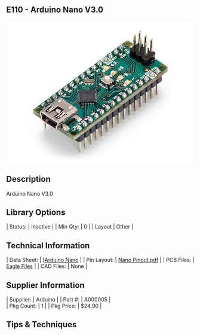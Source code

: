 ## E110 - Arduino Nano V3.0


![image](CAD/E110/image.png)

## Description    

Arduino Nano V3.0

## Library Options

| Status: | Inactive |
| Min Qty: | 0 |
| Layout | Other | 

## Technical Information

| Data Sheet: | [[Arduino Nano](https://store-usa.arduino.cc/products/arduino-nano?selectedStore=us) |
| Pin Layout: | [Nano Pinout.pdf](https://content.arduino.cc/assets/Pinout-NANO_latest.pdf) |
| PCB Files: | [Eagle Files](https://content.arduino.cc/assets/Nano-reference.zip) |
| CAD Files: | None |

## Supplier Information

| Supplier: | Arduino |
| Part #: | A000005 |         
| Pkg Count: | 1 |
| Pkg Price: | $24.90 |

## Tips & Techniques


